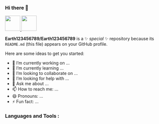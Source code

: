 ### Hi there 👋

<div id="badges">
<a href="https://www.facebook.com/vipat.choknantawong/">
  <img src="https://upload.wikimedia.org/wikipedia/commons/thumb/b/b8/2021_Facebook_icon.svg/2048px-2021_Facebook_icon.svg.png" width="50" height="50" />
</a>
<a href="https://instagram.com/earth.chok?igshid=YzAwZjE1ZTI0Zg%3D%3D&utm_source=qr">
  <img src="https://upload.wikimedia.org/wikipedia/commons/thumb/a/a5/Instagram_icon.png/600px-Instagram_icon.png" width="50" height="50" />
</a>
</div>

**Earth123456789/Earth123456789** is a ✨ _special_ ✨ repository because its `README.md` (this file) appears on your GitHub profile.

Here are some ideas to get you started:

- 🔭 I’m currently working on ...
- 🌱 I’m currently learning ...
- 👯 I’m looking to collaborate on ...
- 🤔 I’m looking for help with ...
- 💬 Ask me about ...
- 📫 How to reach me: ...
- 😄 Pronouns: ...
- ⚡ Fun fact: ...

### Languages and Tools :
